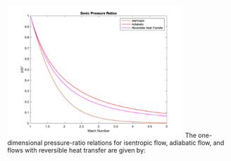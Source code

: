 <img src="SonicPressureRatios.png" alt="drawing" width="400"/>
The one-dimensional pressure-ratio relations for isentropic flow, adiabatic flow, and flows with reversible heat transfer are given by: 

